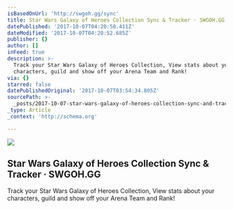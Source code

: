 ```yaml
---
isBasedOnUrl: 'http://swgoh.gg/sync'
title: Star Wars Galaxy of Heroes Collection Sync & Tracker · SWGOH.GG
datePublished: '2017-10-07T04:20:58.411Z'
dateModified: '2017-10-07T04:20:52.685Z'
publisher: {}
author: []
inFeed: true
description: >-
  Track your Star Wars Galaxy of Heroes Collection, View stats about your
  characters, guild and show off your Arena Team and Rank!
via: {}
starred: false
datePublishedOriginal: '2017-10-07T03:54:34.805Z'
sourcePath: >-
  _posts/2017-10-07-star-wars-galaxy-of-heroes-collection-sync-and-tracker-swgoh.md
_type: Article
_context: 'http://schema.org'

---
```

<article style=""><img src="https://s3-us-west-2.amazonaws.com/the-grid-img/p/96ad4169d33b6315625b9ce351b328e68b6fb5ea.png" /><h1>Star Wars Galaxy of Heroes Collection Sync &amp; Tracker · SWGOH.GG</h1><p>Track your Star Wars Galaxy of Heroes Collection, View stats about your characters, guild and show off your Arena Team and Rank!</p></article>